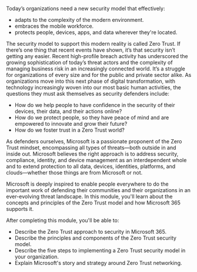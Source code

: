 Today’s organizations need a new security model that effectively:

 *  adapts to the complexity of the modern environment.
 *  embraces the mobile workforce.
 *  protects people, devices, apps, and data wherever they're located.

The security model to support this modern reality is called Zero Trust. If there’s one thing that recent events have shown, it’s that security isn’t getting any easier. Recent high-profile breach activity has underscored the growing sophistication of today’s threat actors and the complexity of managing business risk in an increasingly connected world. It’s a struggle for organizations of every size and for the public and private sector alike. As organizations move into this next phase of digital transformation, with technology increasingly woven into our most basic human activities, the questions they must ask themselves as security defenders include:

 *  How do we help people to have confidence in the security of their devices, their data, and their actions online?
 *  How do we protect people, so they have peace of mind and are empowered to innovate and grow their future?
 *  How do we foster trust in a Zero Trust world?

As defenders ourselves, Microsoft is a passionate proponent of the Zero Trust mindset, encompassing all types of threats—both outside in and inside out. Microsoft believes the right approach is to address security, compliance, identity, and device management as an interdependent whole and to extend protection to all data, devices, identities, platforms, and clouds—whether those things are from Microsoft or not.

Microsoft is deeply inspired to enable people everywhere to do the important work of defending their communities and their organizations in an ever-evolving threat landscape. In this module, you'll learn about the concepts and principles of the Zero Trust model and how Microsoft 365 supports it.

After completing this module, you'll be able to:

 *  Describe the Zero Trust approach to security in Microsoft 365.
 *  Describe the principles and components of the Zero Trust security model.
 *  Describe the five steps to implementing a Zero Trust security model in your organization.
 *  Explain Microsoft's story and strategy around Zero Trust networking.
